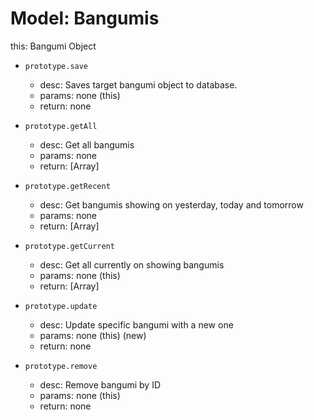 Model: Bangumis
===============

this: Bangumi Object

* `prototype.save`
  - desc: Saves target bangumi object to database.
  - params: none (this)
  - return: none

* `prototype.getAll`
  - desc: Get all bangumis
  - params: none
  - return: [Array]

* `prototype.getRecent`
  - desc: Get bangumis showing on yesterday, today and tomorrow
  - params: none
  - return: [Array]

* `prototype.getCurrent`
  - desc: Get all currently on showing bangumis
  - params: none (this)
  - return: [Array]

* `prototype.update`
  - desc: Update specific bangumi with a new one
  - params: none (this) (new)
  - return: none

* `prototype.remove`
  - desc: Remove bangumi by ID
  - params: none (this)
  - return: none
